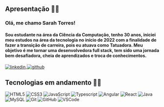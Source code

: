 ## Apresentação 🙋‍♀️
<h3 align="left">Olá, me chamo Sarah Torres!</h3>
<h4 align="left">Sou estudante na área da Ciência da Computação, tenho 30 anos, iniciei meu estudos na área da tecnologia no início de 2022 com a finalidade de fazer a transição de carreira, pois eu atuava como Tatuadora. Meu objetivo é me tornar uma desenvolvedora full stack, tem sido uma jornada bem desafiadora, cheia de aprendizados e troca de conhecimentos. </h4> 

<p align="left">
<a href="https://www.linkedin.com/in/sarah-torres-236250238/" target="_blank">
<img align="center" src="https://img.shields.io/badge/sarahtorres-05122A?style=flat&logo=linkedin" alt="linkedin"/>
</a>
<a href="https://github.com/garotadoti" target="_blank">
<img align="center" src="https://img.shields.io/badge/garotadoti-05122A?style=flat&logo=github" alt="github"/>
</a>
</p>

## Tecnologias em andamento 👩‍💻

![HTML5](https://img.shields.io/badge/-HTML5-E34F26?style=flat-square&logo=html5&logoColor=white)
![CSS3](https://img.shields.io/badge/-CSS3-1572B6?style=flat-square&logo=css3)
![JavaScript](https://img.shields.io/badge/-JavaScript-black?style=flat-square&logo=javascript)
![Typescript](https://img.shields.io/badge/TypeScript-007ACC?style=flat-square&logo=typescript&logoColor=white)
![Angular](https://img.shields.io/badge/Angular-DD0031?style=flat-square&logo=angular&logoColor=white)
![React](https://img.shields.io/badge/React-20232A?style=flat-square&logo=react&logoColor=61DAFB)
![Java](https://img.shields.io/badge/Java-ED8B00?style=flat-square&logo=java&logoColor=white)
![MySQL](https://img.shields.io/badge/-MySQL-4479A1?style=flat-square&logo=mysql&logoColor=white)
![Git](https://img.shields.io/badge/GIT-E44C30?style=flat-square&logo=git&logoColor=white)
![GitHub](https://img.shields.io/badge/-GitHub-181717?style=flat-square&logo=github)
![VSCode](https://img.shields.io/badge/-VSCode-007ACC?style=flat-square&logo=visual-studio-code&logoColor=white)
